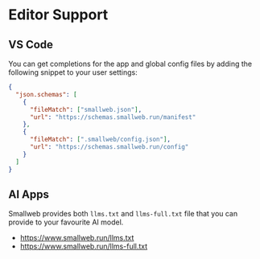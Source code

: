 # Editor Support

## VS Code

You can get completions for the app and global config files by adding the following snippet to your user settings:

```json
{
  "json.schemas": [
    {
      "fileMatch": ["smallweb.json"],
      "url": "https://schemas.smallweb.run/manifest"
    },
    {
      "fileMatch": [".smallweb/config.json"],
      "url": "https://schemas.smallweb.run/config"
    }
  ]
}
```

## AI Apps

Smallweb provides both `llms.txt` and `llms-full.txt` file that you can provide to your favourite AI model.

- <https://www.smallweb.run/llms.txt>
- <https://www.smallweb.run/llms-full.txt>
